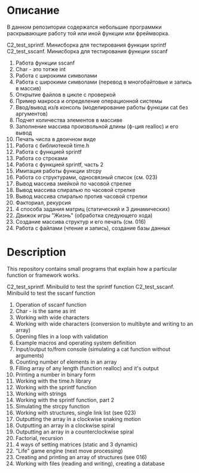 # Описание

В данном репозитории содержатся небольшие программки раскрывающие работу той или иной функции или фреймворка.

C2_test_sprintf. Минисборка для тестирования функции sprintf
C2_test_sscanf. Минисборка для тестирования функции sscanf

001. Работа функции sscanf
002. Char - это тотже int
003. Работа с широкими символами
004. Работа с широкими символами (перевод в многобайтовые и запись в массив)
005. Открытие файлов в цикле с проверкой
006. Пример макроса и определение операционной системы
007. Ввод/вывод из/в консоль (моделирование работы функции cat без аргументов)
008. Подчет количества элементов в массиве
009. Заполнение массива произвольной длины (ф-ция realloc) и его вывод
010. Печать числа в двоичном виде
011. Работа с библиотекой time.h
012. Работа с функцией sprintf
013. Работа со строками
014. Работа с функцией sprintf, часть 2
015. Имитация работы функции strcpy
016. Работа со структурами, односвязный список (см. 023)
017. Вывод массива змейкой по часовой стрелке
018. Вывод массива спиралью по часовой стрелке
019. Вывод массива спиралью против часовой стрелки
020. Факториал, рекурсия
021. 4 способа задания матриц (статический и 3 динамических)
022. Движок игры "Жизнь" (обработка следующего хода)
023. Создание массива структур и его печать (см. 016)
024. Работа с файлами (чтение и запись), создание базы данных


# Description

This repository contains small programs that explain how a particular function or framework works.

C2_test_sprintf. Minibuild to test the sprintf function
C2_test_sscanf. Minibuild to test the sscanf function

001. Operation of sscanf function
002. Char - is the same as int
003. Working with wide characters
004. Working with wide characters (conversion to multibyte and writing to an array)
005. Opening files in a loop with validation
006. Example macros and operating system definition
007. Input/output to/from console (simulating a cat function without arguments)
008. Counting number of elements in an array
009. Filling array of any length (function realloc) and it's output
010. Printing a number in binary form
011. Working with the time.h library
012. Working with the sprintf function
013. Working with strings
014. Working with the sprintf function, part 2
015. Simulating the strcpy function
016. Working with structures, single link list (see 023)
017. Outputting the array in a clockwise snaking motion
018. Outputting an array in a clockwise spiral
019. Outputting an array in a counterclockwise spiral
020. Factorial, recursion
021. 4 ways of setting matrices (static and 3 dynamic)
022. "Life" game engine (next move processing)
023. Creating and printing an array of structures (see 016)
024. Working with files (reading and writing), creating a database
